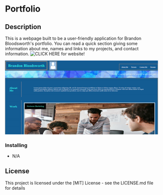 # Portfolio

## Description

This is a webpage built to be a user-friendly application for Brandon Bloodsworth's portfolio.
You can read a quick section giving some information about me, names and links to my projects, and contact information.
![CLICK HERE](https://brandblood97.github.io/portfolio/) for website!

![Portfolio Demo](./assets/images/portfolio-demo.gif)

### Installing

* N/A

## License

This project is licensed under the [MIT] License - see the LICENSE.md file for details

